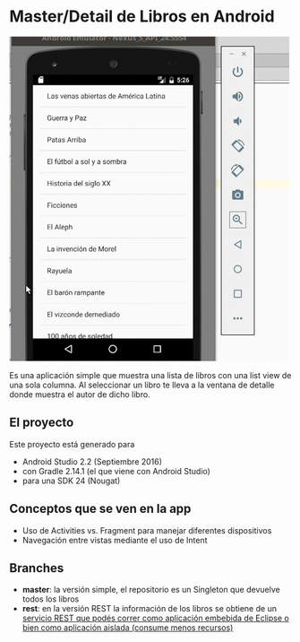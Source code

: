 # Master/Detail de Libros en Android

![video](video/demo.gif)

Es una aplicación simple que muestra una lista de libros con una list view de una sola columna.
Al seleccionar un libro te lleva a la ventana de detalle donde muestra el autor de dicho libro.

## El proyecto
Este proyecto está generado para

* Android Studio 2.2 (Septiembre 2016)
* con Gradle 2.14.1 (el que viene con Android Studio)
* para una SDK 24 (Nougat)

## Conceptos que se ven en la app

* Uso de Activities vs. Fragment para manejar diferentes dispositivos
* Navegación entre vistas mediante el uso de Intent

## Branches

* **master**: la versión simple, el repositorio es un Singleton que devuelve todos los libros
* **rest**: en la versión REST la información de los libros se obtiene de un [servicio REST que podés correr como aplicación embebida de Eclipse o bien como aplicación aislada (consume menos recursos)](https://github.com/uqbar-project/eg-biblioteca-xtrest)

